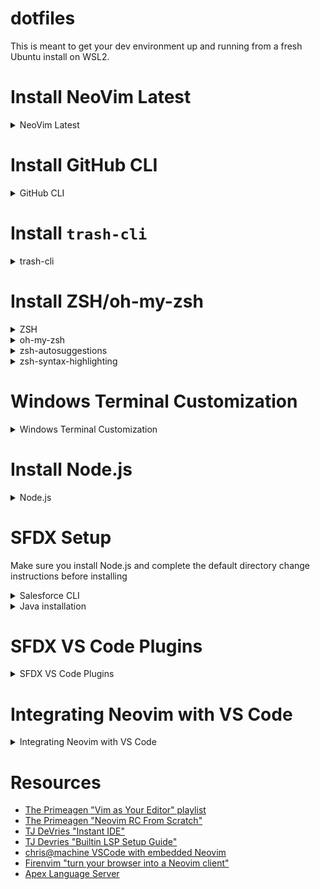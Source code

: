 # dotfiles

This is meant to get your dev environment up and running from a fresh Ubuntu install on WSL2.

# Install NeoVim Latest

<details>
  <summary>NeoVim Latest</summary>
  
  ```
  sudo add-apt-repository ppa:neovim-ppa/unstable
  sudo apt-get update
  sudo apt-get install neovim
  ```
  - Check that the latest version was installed

```
nvim --version
```

</details>

# Install GitHub CLI

<details>
  <summary>GitHub CLI</summary>
  
  ```
  sudo apt install gh
  gh auth login
  ```
 
  - select 'GitHub.com'
  - select HTTPS
  - Yes to authenticate with GitHub credentials
  - Log in with a web browser
</details>

# Install `trash-cli`

<details>
  <summary>trash-cli</summary>
  
  Main reason for this tool is that WSL does not have a recycle bin.
  
  `trash-cli` provides a safer way to delete files and folders, allowing them to be recovered.
  
  ```
  sudo apt install trash-cli
  ```
  
  Note that there are several aliases for this tool in the `.zshrc` file
</details>

# Install ZSH/oh-my-zsh

<details>
  <summary>ZSH</summary>
 
  ```
  sudo apt install zsh
  ```

verify installation

```
zsh --version
```

set as default shell

```
chsh -s $(which zsh)
```

- Exit terminal
- Re-open terminal
- You are then prompted with a list of options regarding `.zshrc` file
- Select option `(0)`

</details>

<details>
<summary>oh-my-zsh</summary>

Note that `zsh` must be installed prior to installing `oh-my-zsh`

```

sh -c "$(curl -fsSL https://raw.githubusercontent.com/ohmyzsh/ohmyzsh/master/tools/install.sh)"

```

- Then copy the contents of the `.zshrc` in this repo into `~/.zshrc`
</details>

<details>
<summary>zsh-autosuggestions</summary>

```

git clone https://github.com/zsh-users/zsh-autosuggestions ${ZSH_CUSTOM:-~/.oh-my-zsh/custom}/plugins/zsh-autosuggestions

```

</details>

<details>
<summary>zsh-syntax-highlighting</summary>

```

git clone https://github.com/zsh-users/zsh-syntax-highlighting.git ${ZSH_CUSTOM:-~/.oh-my-zsh/custom}/plugins/zsh-syntax-highlighting

```

</details>

# Windows Terminal Customization

<details>
<summary>Windows Terminal Customization</summary>

- Themes available on [this site](https://windowsterminalthemes.dev/)
- Press 'Get theme' to copy the CSS to your clipboard
- In Windows Terminal, open Settings
- From Settings, press "Open JSON file" in the lower-left
- in the JSON file, scroll to the bottom and find the `schemes` section
- add a comma to the JSON in the last scheme, paste in the scheme from the website

Now, the theme needs to be set in the Windows Terminal app:

- Click your profile in the side panel of the 'Settings' menu
- Scroll to the bottom and select **Appearance** under _Additional Settings_
- The theme you just added should now appear in the **Color scheme** dropdown
- Select the theme you want, press **Save**, then view the theme back in the terminal tab

</details>

# Install Node.js

<details>
<summary>Node.js</summary>

- Check which version of Node is currently the LTS
  - https://nodejs.org/en/
- Run the commands below, replacing `18` with the major version of the current LTS

```
cd ~
curl -sL https://deb.nodesource.com/setup_18.x -o /tmp/nodesource_setup.sh
sudo bash /tmp/nodesource_setup.sh
sudo apt install nodejs
```

Need to change node's default directory to avoid permission issues with global installs:

```
mkdir ~/.npm-global
npm config set prefix '~/.npm-global'
```

Then, add the following to the end of your `.zshrc`:

```
PATH=~/.npm-global/bin:$PATH
```

  </details>

# SFDX Setup

Make sure you install Node.js and complete the default directory change instructions before installing

<details>
<summary>Salesforce CLI</summary>

```
npm install sfdx-cli --global
npm install @salesforce/cli --global
```

</details>

<details>
<summary>Java installation</summary>

- Look at the [Salesforce Documentation](https://developer.salesforce.com/tools/vscode/en/vscode-desktop/java-setup) to see which version of the JDK is recommended
- Run `apt-cache java` to list available versions from the package manager
- Find the JRE package name for the recommended version
  - For example: `openjdk-17-jre`
- Prepend `sudo apt install` to the name of the package:
  - `sudo apt install openjdk-17-jre`
  - Verify installation with `java -version`
- Do the same thing with the JDK package
  - `sudo apt install openjdk-17-jdk`
  - Verify installation with `javac -version`

</details>

# SFDX VS Code Plugins

<details>
<summary>SFDX VS Code Plugins</summary>

- Salesforce CLI Integration
- Salesforce Extension Pack
- Salesforce Extension Pack (Expanded)

Once the Salesforce extensions are installed, you will receive an error about your `JAVA_HOME` environment setting. To fix the error, follow the steps below:

- get your Java installation path by running `which java`
- copy the path
- In VS Code, open your Settings and search for 'Java Home'
- in the `Salesforce-vscode-apex > Java:Home` setting, enter the Java path
- Exit and re-open VS Code

</details>

# Integrating Neovim with VS Code

<details>
<summary>Integrating Neovim with VS Code</summary>

- Install VSCode Neovim VS Code extension
- Find your nvim installation path with `which nvim`
- Make sure you have copied the `.config` folder of this repo to `~/.config`
- Click the gear for the Neovim extension
  - Click _Extension Settings_
- Find the setting: `Vscode-neovim > Neovim Executable Paths: Linux`
  - set its value to the nvim installation path
- Find the setting: `Vscode-neovim > Neovim Init Vim Paths`
  - set its value to `~/.config/nvim/init.lua`
- **IF USING WSL**
  - Find the setting `Vscode-neovim: Use WSL` and check the box

</details>

# Resources

- [The Primeagen "Vim as Your Editor" playlist](https://www.youtube.com/watch?v=X6AR2RMB5tE&list=PLm323Lc7iSW_wuxqmKx_xxNtJC_hJbQ7R)
- [The Primeagen "Neovim RC From Scratch"](https://www.youtube.com/watch?v=w7i4amO_zaE)
- [TJ DeVries "Instant IDE"](https://www.youtube.com/watch?v=stqUbv-5u2s)
- [TJ Devries "Builtin LSP Setup Guide"](https://www.youtube.com/watch?v=puWgHa7k3SY)
- [chris@machine VSCode with embedded Neovim](https://www.youtube.com/watch?v=g4dXZ0RQWdw)
- [Firenvim "turn your browser into a Neovim client"](https://github.com/glacambre/firenvim)
- [Apex Language Server](https://developer.salesforce.com/tools/vscode/en/apex/language-server)
